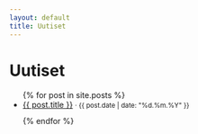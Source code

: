 ```yaml
---
layout: default
title: Uutiset
---
```


# Uutiset

<ul class="wrap">
  {% for post in site.posts %}
    <li style="margin:0 0 12px 0;">
      <a href="{{ post.url }}">{{ post.title }}</a>
      <small> · {{ post.date | date: "%d.%m.%Y" }}</small>
    </li>
  {% endfor %}
</ul>
